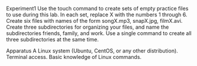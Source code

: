 Experiment1
Use the touch command to create sets of empty practice files 
to use during this lab. In each set, replace X with the numbers 
1 through 6. Create six files with names of the form 
songX.mp3, snapX.jpg, filmX.avi. Create three subdirectories 
for organizing your files, and name the 
subdirectories friends, family, and work. Use a single 
command to create all three subdirectories at the same time. 

Apparatus
A Linux system (Ubuntu, CentOS, or any other distribution).
Terminal access.
Basic knowledge of Linux commands.

